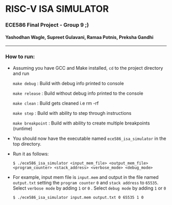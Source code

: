 # RISC-V ISA SIMULATOR
### ECE586 Final Project - Group 9 ;)
#### Yashodhan Wagle, Supreet Gulavani, Ramaa Potnis, Preksha Gandhi
----------------------------------------------------------------------
### How to run:
- Assuming you have GCC and Make installed, `cd` to the project directory and run
    
    `make debug` : Build with debug info printed to console

    `make release` : Build without debug info printed to the console
    
    `make clean`   : Build gets cleaned i.e rm -rf
    
    `make step`   : Build with ability to step through instructions
    
    `make breakpoint`   : Build with ability to create multiple breakpoints (runtime)

- You should now have the executable named `ece586_isa_simulator` in the top directory.
- Run it as follows:

    ```$ ./ece586_isa_simulator <input_mem_file> <output_mem_file> <program_counter> <stack_address> <verbose_mode> <debug_mode>```

- For example, input mem file is `input.mem` and output in the file named `output.txt` setting the `program counter` `0` and `stack address` to `65535`. 
  Select `verbose mode` by adding  `1` or `0` . Select `debug mode` by adding  `1` or `0`
  
    ```$ ./ece586_isa_simulator input.mem output.txt 0 65535 1 0 ```
